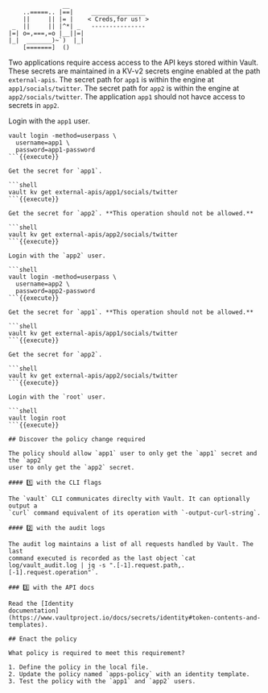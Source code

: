 ```
               __
    ..=====.. |==|     _______________
    ||     || |= |    < Creds,for us! >
 _  ||     || |^*| _   ---------------
|=| o=,===,=o |__||=|
|_|  _______)~`)  |_|
    [=======]  ()
```

Two applications require access access to the API keys stored within Vault.
These secrets are maintained in a KV-v2 secrets engine enabled at the path
`external-apis`. The secret path for `app1` is within the engine at
`app1/socials/twitter`. The secret path for `app2` is within the engine at
`app2/socials/twitter`.  The application `app1` should not havce access to
secrets in `app2`.

Login with the `app1` user.

```shell
vault login -method=userpass \
  username=app1 \
  password=app1-password
```{{execute}}

Get the secret for `app1`.

```shell
vault kv get external-apis/app1/socials/twitter
```{{execute}}

Get the secret for `app2`. **This operation should not be allowed.**

```shell
vault kv get external-apis/app2/socials/twitter
```{{execute}}

Login with the `app2` user.

```shell
vault login -method=userpass \
  username=app2 \
  password=app2-password
```{{execute}}

Get the secret for `app1`. **This operation should not be allowed.**

```shell
vault kv get external-apis/app1/socials/twitter
```{{execute}}

Get the secret for `app2`.

```shell
vault kv get external-apis/app2/socials/twitter
```{{execute}}

Login with the `root` user.

```shell
vault login root
```{{execute}}

## Discover the policy change required

The policy should allow `app1` user to only get the `app1` secret and the `app2`
user to only get the `app2` secret.

#### 1️⃣ with the CLI flags

The `vault` CLI communicates direclty with Vault. It can optionally output a
`curl` command equivalent of its operation with `-output-curl-string`.

#### 2️⃣ with the audit logs

The audit log maintains a list of all requests handled by Vault. The last
command executed is recorded as the last object `cat log/vault_audit.log | jq -s ".[-1].request.path,.[-1].request.operation"`.

### 3️⃣ with the API docs

Read the [Identity
documentation](https://www.vaultproject.io/docs/secrets/identity#token-contents-and-templates).

## Enact the policy

What policy is required to meet this requirement?

1. Define the policy in the local file.
2. Update the policy named `apps-policy` with an identity template.
3. Test the policy with the `app1` and `app2` users.
